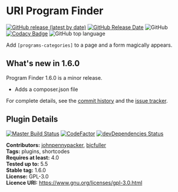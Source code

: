 # URI Program Finder

[![GitHub release (latest by date)](https://img.shields.io/github/v/release/uriweb/uri-program-finder)](https://github.com/uriweb/uri-program-finder/releases/latest)
[![GitHub Release Date](https://img.shields.io/github/release-date/uriweb/uri-program-finder)](https://github.com/uriweb/uri-program-finder/releases/latest)
![GitHub](https://img.shields.io/github/license/uriweb/uri-program-finder)
[![Codacy Badge](https://img.shields.io/codacy/grade/09e1f5a600ee41b6a1fb1426f040244d/master)](https://www.codacy.com/app/uriweb/uri-program-finder?utm_source=github.com&amp;utm_medium=referral&amp;utm_content=uriweb/uri-program-finder&amp;utm_campaign=Badge_Grade)
![GitHub top language](https://img.shields.io/github/languages/top/uriweb/uri-program-finder?color=violet&branch=master)

Add `[programs-categories]` to a page and a form magically appears.

## What's new in 1.6.0

Program Finder 1.6.0 is a minor release.

* Adds a composer.json file

For complete details, see the [commit history](https://github.com/uriweb/uri-program-finder/pull/20/commits) and the [issue tracker](https://github.com/uriweb/uri-program-finder/issues).

## Plugin Details

[![Master Build Status](https://travis-ci.org/uriweb/uri-program-finder.svg?branch=master)](https://travis-ci.org/uriweb/uri-program-finder)
[![CodeFactor](https://www.codefactor.io/repository/github/uriweb/uri-program-finder/badge/master)](https://www.codefactor.io/repository/github/uriweb/uri-program-finder/overview/master)
[![devDependencies Status](https://david-dm.org/uriweb/uri-program-finder/dev-status.svg)](https://david-dm.org/uriweb/uri-program-finder?type=dev)

__Contributors:__ [johnpennypacker](https://github.com/johnpennypacker), [bjcfuller](https://github.com/bjcfuller)  
__Tags:__ plugins, shortcodes  
__Requires at least:__ 4.0  
__Tested up to:__ 5.5  
__Stable tag:__ 1.6.0  
__License:__ GPL-3.0  
__Licence URI:__ https://www.gnu.org/licenses/gpl-3.0.html

